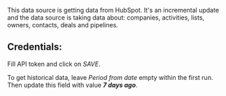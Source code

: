 This data source is getting data from HubSpot. It's an incremental update and the data source is taking data about: companies, activities, lists, owners, contacts, deals and pipelines.

## Credentials:
Fill API token and click on _SAVE_. 

To get historical data, leave _Period from date_ empty within the first run. Then update this field with value ***7 days ago***.